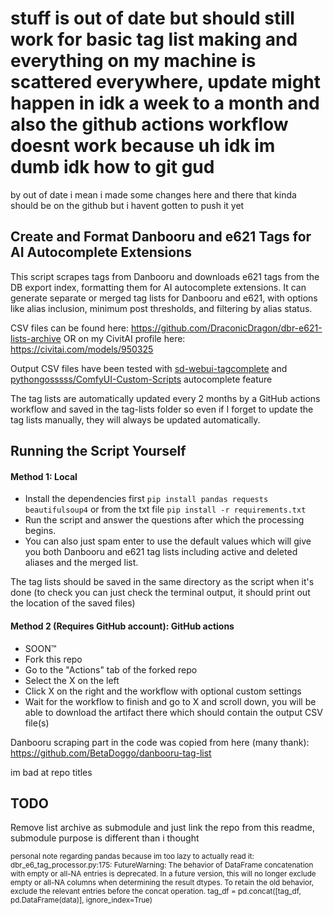 # stuff is out of date but should still work for basic tag list making and everything on my machine is scattered everywhere, update might happen in idk a week to a month and also the github actions workflow doesnt work because uh idk im dumb idk how to git gud
by out of date i mean i made some changes here and there that kinda should be on the github but i havent gotten to push it yet

## Create and Format Danbooru and e621 Tags for AI Autocomplete Extensions
This script scrapes tags from Danbooru and downloads e621 tags from the DB export index, formatting them for AI autocomplete extensions. It can generate separate or merged tag lists for Danbooru and e621, with options like alias inclusion, minimum post thresholds, and filtering by alias status.

CSV files can be found here: https://github.com/DraconicDragon/dbr-e621-lists-archive OR on my CivitAI profile here: https://civitai.com/models/950325

Output CSV files have been tested with [sd-webui-tagcomplete](https://github.com/DominikDoom/a1111-sd-webui-tagcomplete) and [pythongosssss/ComfyUI-Custom-Scripts](https://github.com/pythongosssss/ComfyUI-Custom-Scripts) autocomplete feature

The tag lists are automatically updated every 2 months by a GitHub actions workflow and saved in the tag-lists folder so even if I forget to update the tag lists manually, they will always be updated automatically.

## Running the Script Yourself
#### Method 1: Local
- Install the dependencies first `pip install pandas requests beautifulsoup4` or from the txt file `pip install -r requirements.txt`
- Run the script and answer the questions after which the processing begins.
- You can also just spam enter to use the default values which will give you both Danbooru and e621 tag lists including active and deleted aliases and the merged list.

The tag lists should be saved in the same directory as the script when it's done (to check you can just check the terminal output, it should print out the location of the saved files)

#### Method 2 (Requires GitHub account): GitHub actions 
- SOON:tm:
- Fork this repo
- Go to the "Actions" tab of the forked repo
- Select the X on the left
- Click X on the right and the workflow with optional custom settings
- Wait for the workflow to finish and go to X and scroll down, you will be able to download the artifact there which should contain the output CSV file(s)

Danbooru scraping part in the code was copied from here (many thank): https://github.com/BetaDoggo/danbooru-tag-list

im bad at repo titles

## TODO
Remove list archive as submodule and just link the repo from this readme, submodule purpose is different than i thought

<sub>personal note regarding pandas because im too lazy to actually read it: dbr_e6_tag_processor.py:175: FutureWarning: The behavior of DataFrame concatenation with empty or all-NA entries is deprecated. In a future version, this will no longer exclude empty or all-NA columns when determining the result dtypes. To retain the old behavior, exclude the relevant entries before the concat operation.
  tag_df = pd.concat([tag_df, pd.DataFrame(data)], ignore_index=True)</sub>
